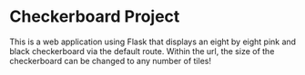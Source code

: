# Checkerboard Project

This is a web application using Flask that displays an eight by eight pink and black checkerboard via the default route. Within the url, the size of the checkerboard can be changed to any number of tiles!
